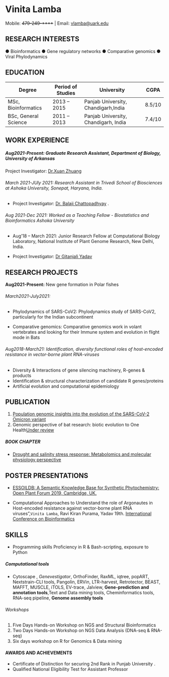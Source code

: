    # Vinita Lamba
  
   Mobile: ~~479-249-****~~ |  Email: vlamba@uark.edu  
  



## RESEARCH INTERESTS
● Bioinformatics
● Gene regulatory networks
● Comparative genomics
● Viral Phylodynamics

## EDUCATION

| **Degree**     | **Period of Studies** | **University** | **CGPA** |
| ------------- | ---------------------- |-------------------|---------------------|          
| MSc, Bioinformatics  |  2013 – 2015 | Panjab University, Chandigarh,India |8.5/10 |
| BSc, General Science |  2011 – 2013  | Panjab University, Chandigarh, India | 7.4/10|
                                                                                    


## WORK EXPERIENCE

##### Aug2021-Present: Graduate Research Assistant, Department of Biology, University of Arkansas

Project Investigator: [Dr.Xuan Zhuang](https://zhuangxuan.wixsite.com/home)


###### March 2021-JUly 2021: Research Assistant in Trivedi School of Biosciences at Ashoka University, Sonepat, Haryana, India.

- Project Investigator: [Dr. Balaji Chattopadhyay](https://scholar.google.co.in/citations?user=RLBr1_MAAAAJ&hl=en) .



###### Aug 2021-Dec 2021: Worked as a Teaching Fellow - Biostatistics and Bioinformatics Ashoka University

* Aug’18 – March 2021: Junior Research Fellow at Computational Biology Laboratory,
National Institute of Plant Genome Research, New Delhi, India.

- Project Investigator: [Dr Gitanjali Yadav](https://scholar.google.com/citations?user=Pw31XWcAAAAJ&hl=en)


## RESEARCH PROJECTS

   **Aug2021-Present:** New gene formation in Polar fishes

###### March2021-July2021:
- Phylodynamics of SARS-CoV2:
  Phylodynamics study of SARS-CoV2, particularly for the Indian subcontinent
  
- Comparative genomics: 
Comparative genomics work in volant vertebrates and looking for their Immune system and evolution in flight mode in Bats

###### Aug2018-March21: Identification, diversity functional roles of host-encoded resistance in vector-borne plant RNA-viruses
- Diversity & Interactions of gene silencing machinery, R-genes & products
- Identification & structural characterization of candidate R genes/proteins
- Artificial evolution and computational epidemiology

## PUBLICATION


1. [Population genomic insights into the evolution of the SARS-CoV-2 Omicron variant](https://www.medrxiv.org/content/10.1101/2022.06.27.22276933v1)
2. Genomic perspective of bat research: biotic evolution to One Health[Under review](#)

##### BOOK CHAPTER

-  [Drought and salinity stress response: Metabolomics and molecular physiology
perspective](https://www.taylorfrancis.com/chapters/edit/10.1201/9781003258063-13/metabolomics-molecular-physiology-perspective-drought-salinity-stress-tolerance-sagar-sudam-jadhav-renu-kumari-sanjeet-kumar-mahtha-ravi-kiran-purama-vinita-lamba-gitanjali-yadav)

## POSTER PRESENTATIONS
-  [ESSOILDB: A Semantic Knowledge Base for Synthetic Phytochemistry: Open Plant Forum 2019, Cambridge, UK.](https://static1.squarespace.com/static/54a6bdb7e4b08424e69c93a1/t/600026d464f5a063e4388888/1610622678220/OpenPlant+Forum+2019+Conference+Booklet.pdf)

- Computational Approaches to Understand the role of Argonautes in Host-encoded resistance against vector-borne plant RNA viruses”,`Vinita Lamba`, Ravi Kiran Purama, Yadav 19th. [International Conference on Bioinformatics](#)

## SKILLS

- Programming skills Proficiency in R & Bash-scripting, exposure to Python

##### Computational tools

- Cytoscape , *Genevestigator*, OrthoFinder, RaxML, iqtree, popART,
Nextstrain-CLI tools, Pangolin, ERVin, LTR-harvest, Retrotector, BEAST, MAFFT, MUSCLE,
iTOLS, EV-trace, Jalview, **Gene-prediction and annotation tools**,Text and Data mining tools,
Cheminformatics tools, RNA-seq pipeline, **Genome assembly tools**

###### Workshops
1. Five Days Hands-on Workshop on NGS and Structural Bioinformatics
2. Two Days Hands-on Workshop on NGS Data Analysis (DNA-seq & RNA-seq)
3. Six days workshop on R for Genomics & Data mining

#### AWARDS AND ACHIEVEMENTS
- Certificate of Distinction for securing 2nd Rank in Punjab University .
- Qualified National Eligibility Test for Assistant Professor
